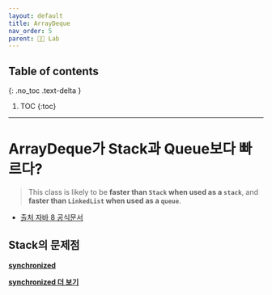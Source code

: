 ```yaml
---
layout: default
title: ArrayDeque
nav_order: 5
parent: 👨‍🔬 Lab
---
```

## Table of contents
{: .no_toc .text-delta }

1. TOC
{:toc}

---

# **ArrayDeque가 Stack과 Queue보다 빠르다?**
 
 > This class is likely to be 
 > **faster than `Stack` when used as a `stack`**, and 
 > **faster than `LinkedList` when used as a `queue`**.

- [출처 자바 8 공식문서](https://docs.oracle.com/javase/8/docs/api/)

## **Stack의 문제점**

**[synchronized](https://docs.oracle.com/javase/tutorial/essential/concurrency/syncmeth.html)**

**[synchronized 더 보기](http://tutorials.jenkov.com/java-concurrency/synchronized.html#java-concurrency-utilities)**
